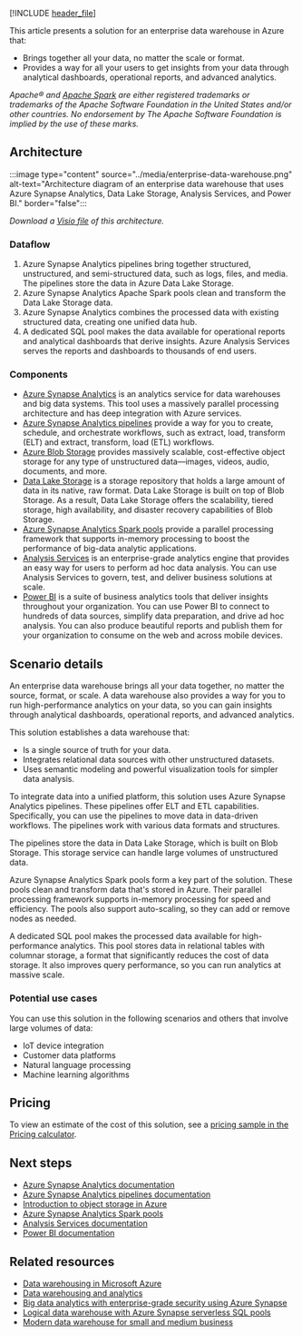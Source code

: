 [!INCLUDE [header_file](../../../includes/sol-idea-header.md)]

This article presents a solution for an enterprise data warehouse in Azure that:

- Brings together all your data, no matter the scale or format.
- Provides a way for all your users to get insights from your data through analytical dashboards, operational reports, and advanced analytics.

*Apache® and [Apache Spark](https://spark.apache.org) are either registered trademarks or trademarks of the Apache Software Foundation in the United States and/or other countries. No endorsement by The Apache Software Foundation is implied by the use of these marks.*

## Architecture

:::image type="content" source="../media/enterprise-data-warehouse.png" alt-text="Architecture diagram of an enterprise data warehouse that uses Azure Synapse Analytics, Data Lake Storage, Analysis Services, and Power BI." border="false":::

*Download a [Visio file](https://arch-center.azureedge.net/enterprise-data-warehouse.vsdx) of this architecture.*

### Dataflow

1. Azure Synapse Analytics pipelines bring together structured, unstructured, and semi-structured data, such as logs, files, and media. The pipelines store the data in Azure Data Lake Storage.
1. Azure Synapse Analytics Apache Spark pools clean and transform the Data Lake Storage data.
1. Azure Synapse Analytics combines the processed data with existing structured data, creating one unified data hub.
1. A dedicated SQL pool makes the data available for operational reports and analytical dashboards that derive insights. Azure Analysis Services serves the reports and dashboards to thousands of end users.

### Components

- [Azure Synapse Analytics](https://azure.microsoft.com/services/synapse-analytics) is an analytics service for data warehouses and big data systems. This tool uses a massively parallel processing architecture and has deep integration with Azure services.
- [Azure Synapse Analytics pipelines](https://azure.microsoft.com/products/synapse-analytics/#use-cases) provide a way for you to create, schedule, and orchestrate workflows, such as extract, load, transform (ELT) and extract, transform, load (ETL) workflows.
- [Azure Blob Storage](https://azure.microsoft.com/services/storage/blobs) provides massively scalable, cost-effective object storage for any type of unstructured data—images, videos, audio, documents, and more.
- [Data Lake Storage](https://azure.microsoft.com/products/storage/data-lake-storage) is a storage repository that holds a large amount of data in its native, raw format. Data Lake Storage is built on top of Blob Storage. As a result, Data Lake Storage offers the scalability, tiered storage, high availability, and disaster recovery capabilities of Blob Storage.
- [Azure Synapse Analytics Spark pools](https://azure.microsoft.com/products/synapse-analytics/#use-cases) provide a parallel processing framework that supports in-memory processing to boost the performance of big-data analytic applications.
- [Analysis Services](https://azure.microsoft.com/services/analysis-services) is an enterprise-grade analytics engine that provides an easy way for users to perform ad hoc data analysis. You can use Analysis Services to govern, test, and deliver business solutions at scale.
- [Power BI](https://powerbi.microsoft.com) is a suite of business analytics tools that deliver insights throughout your organization. You can use Power BI to connect to hundreds of data sources, simplify data preparation, and drive ad hoc analysis. You can also produce beautiful reports and publish them for your organization to consume on the web and across mobile devices.

## Scenario details

An enterprise data warehouse brings all your data together, no matter the source, format, or scale. A data warehouse also provides a way for you to run high-performance analytics on your data, so you can gain insights through analytical dashboards, operational reports, and advanced analytics.

This solution establishes a data warehouse that:

- Is a single source of truth for your data.
- Integrates relational data sources with other unstructured datasets.
- Uses semantic modeling and powerful visualization tools for simpler data analysis.

To integrate data into a unified platform, this solution uses Azure Synapse Analytics pipelines. These pipelines offer ELT and ETL capabilities. Specifically, you can use the pipelines to move data in data-driven workflows. The pipelines work with various data formats and structures.

The pipelines store the data in Data Lake Storage, which is built on Blob Storage. This storage service can handle large volumes of unstructured data.

Azure Synapse Analytics Spark pools form a key part of the solution. These pools clean and transform data that's stored in Azure. Their parallel processing framework supports in-memory processing for speed and efficiency. The pools also support auto-scaling, so they can add or remove nodes as needed.

A dedicated SQL pool makes the processed data available for high-performance analytics. This pool stores data in relational tables with columnar storage, a format that significantly reduces the cost of data storage. It also improves query performance, so you can run analytics at massive scale.

### Potential use cases

You can use this solution in the following scenarios and others that involve large volumes of data:

- IoT device integration
- Customer data platforms
- Natural language processing
- Machine learning algorithms

## Pricing

To view an estimate of the cost of this solution, see a [pricing sample in the Pricing calculator](https://azure.com/e/4269bfbeee564d3cb88348a033e022e8).

## Next steps

- [Azure Synapse Analytics documentation](/azure/synapse-analytics)
- [Azure Synapse Analytics pipelines documentation](/azure/data-factory/concepts-pipelines-activities)
- [Introduction to object storage in Azure](/azure/storage/blobs/storage-blobs-introduction)
- [Azure Synapse Analytics Spark pools](/azure/synapse-analytics/spark/apache-spark-overview)
- [Analysis Services documentation](/azure/analysis-services)
- [Power BI documentation](/power-bi)

## Related resources

- [Data warehousing in Microsoft Azure](../../data-guide/relational-data/data-warehousing.yml)
- [Data warehousing and analytics](../../example-scenario/data/data-warehouse.yml)
- [Big data analytics with enterprise-grade security using Azure Synapse](./big-data-analytics-enterprise-grade-security.yml)
- [Logical data warehouse with Azure Synapse serverless SQL pools](./logical-data-warehouse.yml)
- [Modern data warehouse for small and medium business](../../example-scenario/data/small-medium-data-warehouse.yml)
